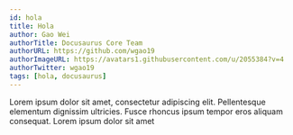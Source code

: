 ```yaml
---
id: hola
title: Hola
author: Gao Wei
authorTitle: Docusaurus Core Team
authorURL: https://github.com/wgao19
authorImageURL: https://avatars1.githubusercontent.com/u/2055384?v=4
authorTwitter: wgao19
tags: [hola, docusaurus]
---
```


Lorem ipsum dolor sit amet, consectetur adipiscing elit. Pellentesque elementum dignissim ultricies. Fusce rhoncus ipsum tempor eros aliquam consequat. Lorem ipsum dolor sit amet
